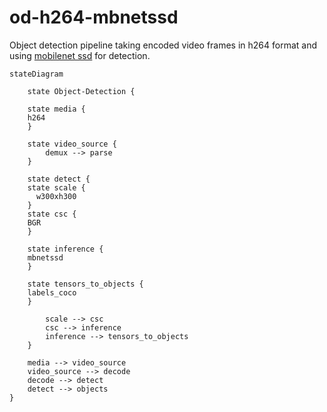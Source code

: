 # od-h264-mbnetssd

Object detection pipeline taking encoded video frames in h264 format and using [mobilenet ssd]() for detection.

```mermaid
stateDiagram
 
    state Object-Detection {
  
    state media {
    h264
    }

    state video_source {
		demux --> parse 
    }
   
    state detect {
    state scale {
      w300xh300
    }
    state csc {
    BGR
    }

    state inference {
    mbnetssd
    }

    state tensors_to_objects {
    labels_coco
    }

		scale --> csc
		csc --> inference
		inference --> tensors_to_objects
    }
    
    media --> video_source
    video_source --> decode
    decode --> detect
    detect --> objects
} 
```
